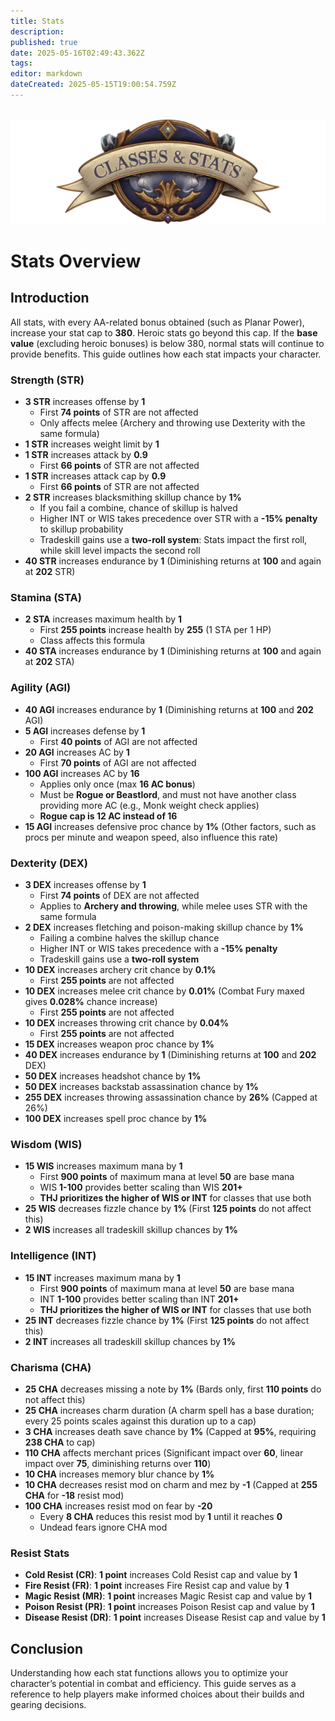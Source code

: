 ```yaml
---
title: Stats
description: 
published: true
date: 2025-05-16T02:49:43.362Z
tags: 
editor: markdown
dateCreated: 2025-05-15T19:00:54.759Z
---
```


<div class="page-wrapper">
<br>
  <div class="heroic-header-card">
    <img src="/classes-and-abilities/statsandclasses.webp" alt="Stats Banner" class="heroic-banner">
    <h1>Stats Overview</h1>
  </div>

  <div class="stat-section">
    <h2>Introduction</h2>
    <p>All stats, with every AA-related bonus obtained (such as Planar Power), increase your stat cap to <strong>380</strong>. Heroic stats go beyond this cap. If the <strong>base value</strong> (excluding heroic bonuses) is below 380, normal stats will continue to provide benefits. This guide outlines how each stat impacts your character.</p>
  </div>

  <!-- Strength -->
  <div class="stat-block">
    <h3>Strength (STR)</h3>
    <ul>
      <li><strong>3 STR</strong> increases offense by <strong>1</strong>
        <ul>
          <li>First <strong>74 points</strong> of STR are not affected</li>
          <li>Only affects melee (Archery and throwing use Dexterity with the same formula)</li>
        </ul>
      </li>
      <li><strong>1 STR</strong> increases weight limit by <strong>1</strong></li>
      <li><strong>1 STR</strong> increases attack by <strong>0.9</strong>
        <ul>
          <li>First <strong>66 points</strong> of STR are not affected</li>
        </ul>
      </li>
      <li><strong>1 STR</strong> increases attack cap by <strong>0.9</strong>
        <ul>
          <li>First <strong>66 points</strong> of STR are not affected</li>
        </ul>
      </li>
      <li><strong>2 STR</strong> increases blacksmithing skillup chance by <strong>1%</strong>
        <ul>
          <li>If you fail a combine, chance of skillup is halved</li>
          <li>Higher INT or WIS takes precedence over STR with a <strong>-15% penalty</strong> to skillup probability</li>
          <li>Tradeskill gains use a <strong>two-roll system</strong>: Stats impact the first roll, while skill level impacts the second roll</li>
        </ul>
      </li>
      <li><strong>40 STR</strong> increases endurance by <strong>1</strong> (Diminishing returns at <strong>100</strong> and again at <strong>202</strong> STR)</li>
    </ul>
  </div>

  <!-- Stamina -->
  <div class="stat-block">
    <h3>Stamina (STA)</h3>
    <ul>
      <li><strong>2 STA</strong> increases maximum health by <strong>1</strong>
        <ul>
          <li>First <strong>255 points</strong> increase health by <strong>255</strong> (1 STA per 1 HP)</li>
          <li>Class affects this formula</li>
        </ul>
      </li>
      <li><strong>40 STA</strong> increases endurance by <strong>1</strong> (Diminishing returns at <strong>100</strong> and again at <strong>202</strong> STA)</li>
    </ul>
  </div>

  <!-- Agility -->
  <div class="stat-block">
    <h3>Agility (AGI)</h3>
    <ul>
      <li><strong>40 AGI</strong> increases endurance by <strong>1</strong> (Diminishing returns at <strong>100</strong> and <strong>202</strong> AGI)</li>
      <li><strong>5 AGI</strong> increases defense by <strong>1</strong>
        <ul>
          <li>First <strong>40 points</strong> of AGI are not affected</li>
        </ul>
      </li>
      <li><strong>20 AGI</strong> increases AC by <strong>1</strong>
        <ul>
          <li>First <strong>70 points</strong> of AGI are not affected</li>
        </ul>
      </li>
      <li><strong>100 AGI</strong> increases AC by <strong>16</strong>
        <ul>
          <li>Applies only once (max <strong>16 AC bonus</strong>)</li>
          <li>Must be <strong>Rogue or Beastlord</strong>, and must not have another class providing more AC (e.g., Monk weight check applies)</li>
          <li><strong>Rogue cap is 12 AC instead of 16</strong></li>
        </ul>
      </li>
      <li><strong>15 AGI</strong> increases defensive proc chance by <strong>1%</strong> (Other factors, such as procs per minute and weapon speed, also influence this rate)</li>
    </ul>
  </div>

  <!-- Dexterity -->
  <div class="stat-block">
    <h3>Dexterity (DEX)</h3>
    <ul>
      <li><strong>3 DEX</strong> increases offense by <strong>1</strong>
        <ul>
          <li>First <strong>74 points</strong> of DEX are not affected</li>
          <li>Applies to <strong>Archery and throwing</strong>, while melee uses STR with the same formula</li>
        </ul>
      </li>
      <li><strong>2 DEX</strong> increases fletching and poison-making skillup chance by <strong>1%</strong>
        <ul>
          <li>Failing a combine halves the skillup chance</li>
          <li>Higher INT or WIS takes precedence with a <strong>-15% penalty</strong></li>
          <li>Tradeskill gains use a <strong>two-roll system</strong></li>
        </ul>
      </li>
      <li><strong>10 DEX</strong> increases archery crit chance by <strong>0.1%</strong>
        <ul><li>First <strong>255 points</strong> are not affected</li></ul>
      </li>
      <li><strong>10 DEX</strong> increases melee crit chance by <strong>0.01%</strong> (Combat Fury maxed gives <strong>0.028%</strong> chance increase)
        <ul><li>First <strong>255 points</strong> are not affected</li></ul>
      </li>
      <li><strong>10 DEX</strong> increases throwing crit chance by <strong>0.04%</strong>
        <ul><li>First <strong>255 points</strong> are not affected</li></ul>
      </li>
      <li><strong>15 DEX</strong> increases weapon proc chance by <strong>1%</strong></li>
      <li><strong>40 DEX</strong> increases endurance by <strong>1</strong> (Diminishing returns at <strong>100</strong> and <strong>202</strong> DEX)</li>
      <li><strong>50 DEX</strong> increases headshot chance by <strong>1%</strong></li>
      <li><strong>50 DEX</strong> increases backstab assassination chance by <strong>1%</strong></li>
      <li><strong>255 DEX</strong> increases throwing assassination chance by <strong>26%</strong> (Capped at 26%)</li>
      <li><strong>100 DEX</strong> increases spell proc chance by <strong>1%</strong></li>
    </ul>
  </div>

  <!-- Wisdom -->
  <div class="stat-block">
    <h3>Wisdom (WIS)</h3>
    <ul>
      <li><strong>15 WIS</strong> increases maximum mana by <strong>1</strong>
        <ul>
          <li>First <strong>900 points</strong> of maximum mana at level <strong>50</strong> are base mana</li>
          <li>WIS <strong>1-100</strong> provides better scaling than WIS <strong>201+</strong></li>
          <li><strong>THJ prioritizes the higher of WIS or INT</strong> for classes that use both</li>
        </ul>
      </li>
      <li><strong>25 WIS</strong> decreases fizzle chance by <strong>1%</strong> (First <strong>125 points</strong> do not affect this)</li>
      <li><strong>2 WIS</strong> increases all tradeskill skillup chances by <strong>1%</strong></li>
    </ul>
  </div>

  <!-- Intelligence -->
  <div class="stat-block">
    <h3>Intelligence (INT)</h3>
    <ul>
      <li><strong>15 INT</strong> increases maximum mana by <strong>1</strong>
        <ul>
          <li>First <strong>900 points</strong> of maximum mana at level <strong>50</strong> are base mana</li>
          <li>INT <strong>1-100</strong> provides better scaling than INT <strong>201+</strong></li>
          <li><strong>THJ prioritizes the higher of WIS or INT</strong> for classes that use both</li>
        </ul>
      </li>
      <li><strong>25 INT</strong> decreases fizzle chance by <strong>1%</strong> (First <strong>125 points</strong> do not affect this)</li>
      <li><strong>2 INT</strong> increases all tradeskill skillup chances by <strong>1%</strong></li>
    </ul>
  </div>

  <!-- Charisma -->
  <div class="stat-block">
    <h3>Charisma (CHA)</h3>
    <ul>
      <li><strong>25 CHA</strong> decreases missing a note by <strong>1%</strong> (Bards only, first <strong>110 points</strong> do not affect this)</li>
      <li><strong>25 CHA</strong> increases charm duration (A charm spell has a base duration; every 25 points scales against this duration up to a cap)</li>
      <li><strong>3 CHA</strong> increases death save chance by <strong>1%</strong> (Capped at <strong>95%</strong>, requiring <strong>238 CHA</strong> to cap)</li>
      <li><strong>110 CHA</strong> affects merchant prices (Significant impact over <strong>60</strong>, linear impact over <strong>75</strong>, diminishing returns over <strong>110</strong>)</li>
      <li><strong>10 CHA</strong> increases memory blur chance by <strong>1%</strong></li>
      <li><strong>10 CHA</strong> decreases resist mod on charm and mez by <strong>-1</strong> (Capped at <strong>255 CHA</strong> for <strong>-18</strong> resist mod)</li>
      <li><strong>100 CHA</strong> increases resist mod on fear by <strong>-20</strong>
        <ul>
          <li>Every <strong>8 CHA</strong> reduces this resist mod by <strong>1</strong> until it reaches <strong>0</strong></li>
          <li>Undead fears ignore CHA mod</li>
        </ul>
      </li>
    </ul>
  </div>

  <!-- Resist Stats -->
  <div class="stat-block">
    <h3>Resist Stats</h3>
    <ul>
      <li><strong>Cold Resist (CR)</strong>: <strong>1 point</strong> increases Cold Resist cap and value by <strong>1</strong></li>
      <li><strong>Fire Resist (FR)</strong>: <strong>1 point</strong> increases Fire Resist cap and value by <strong>1</strong></li>
      <li><strong>Magic Resist (MR)</strong>: <strong>1 point</strong> increases Magic Resist cap and value by <strong>1</strong></li>
      <li><strong>Poison Resist (PR)</strong>: <strong>1 point</strong> increases Poison Resist cap and value by <strong>1</strong></li>
      <li><strong>Disease Resist (DR)</strong>: <strong>1 point</strong> increases Disease Resist cap and value by <strong>1</strong></li>
    </ul>
  </div>

  <div class="stat-section">
    <h2>Conclusion</h2>
    <p>Understanding how each stat functions allows you to optimize your character’s potential in combat and efficiency. This guide serves as a reference to help players make informed choices about their builds and gearing decisions.</p>
  </div>
</div>
